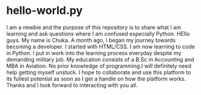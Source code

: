 # hello-world.py
I am a newbie and the purpose of this repository is to share what I am learning and ask questions where I am confused especially Python.
HEllo guys. My name is Chuka. A month ago, I began my journey towards becoming a developer. I started with HTML/CSS. I am now learning to code in Python. I put in work into the learning process everyday despite my demanding military job. My education consists of a B.Sc in Accounting and MBA in Aviation. No prior knowledge of programming.I will definitely need help getting myself unstuck. I hope to collaborate and use this platform to its fullest potential as soon as I get a handle on how the platform works. Thanks and I look forward to interacting with you all.
